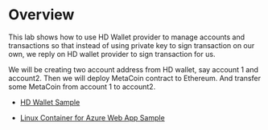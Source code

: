 Overview
========

This lab shows how to use HD Wallet provider to manage accounts and transactions
so that instead of using private key to sign transaction on our own, we reply on
HD wallet provider to sign transaction for us.

We will be creating two account address from HD wallet, say account 1 and account2. Then we will deploy MetaCoin contract to Ethereum. And transfer some MetaCoin from account 1 to account2.

- [HD Wallet Sample](https://github.com/michael-chi/blockchain-learning/tree/master/hd-wallet)

- [Linux Container for Azure Web App Sample](https://github.com/michael-chi/blockchain-learning/tree/master/hd-wallet/webapp)

